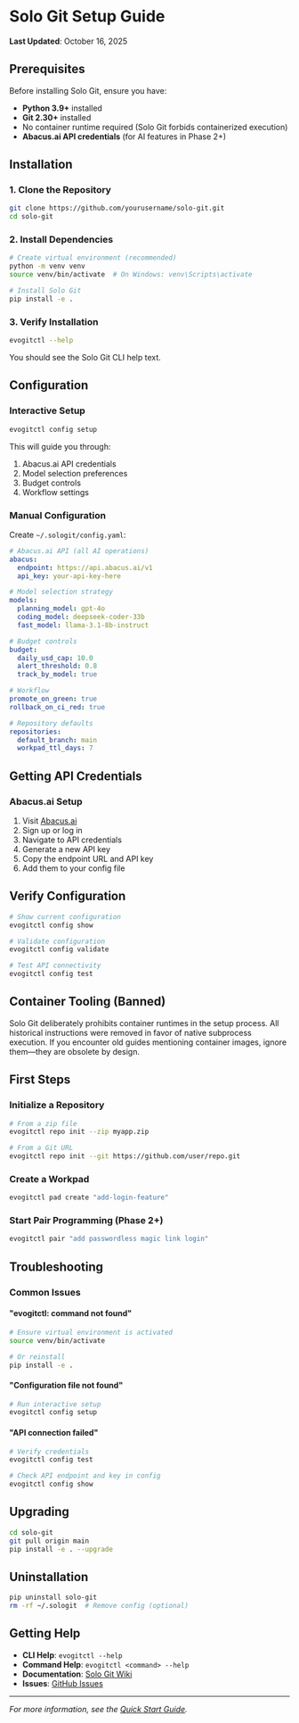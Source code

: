
# Solo Git Setup Guide

**Last Updated**: October 16, 2025

## Prerequisites

Before installing Solo Git, ensure you have:

- **Python 3.9+** installed
- **Git 2.30+** installed
- No container runtime required (Solo Git forbids containerized execution)
- **Abacus.ai API credentials** (for AI features in Phase 2+)

## Installation

### 1. Clone the Repository

```bash
git clone https://github.com/yourusername/solo-git.git
cd solo-git
```

### 2. Install Dependencies

```bash
# Create virtual environment (recommended)
python -m venv venv
source venv/bin/activate  # On Windows: venv\Scripts\activate

# Install Solo Git
pip install -e .
```

### 3. Verify Installation

```bash
evogitctl --help
```

You should see the Solo Git CLI help text.

## Configuration

### Interactive Setup

```bash
evogitctl config setup
```

This will guide you through:
1. Abacus.ai API credentials
2. Model selection preferences
3. Budget controls
4. Workflow settings

### Manual Configuration

Create `~/.sologit/config.yaml`:

```yaml
# Abacus.ai API (all AI operations)
abacus:
  endpoint: https://api.abacus.ai/v1
  api_key: your-api-key-here

# Model selection strategy
models:
  planning_model: gpt-4o
  coding_model: deepseek-coder-33b
  fast_model: llama-3.1-8b-instruct

# Budget controls
budget:
  daily_usd_cap: 10.0
  alert_threshold: 0.8
  track_by_model: true

# Workflow
promote_on_green: true
rollback_on_ci_red: true

# Repository defaults
repositories:
  default_branch: main
  workpad_ttl_days: 7
```

## Getting API Credentials

### Abacus.ai Setup

1. Visit [Abacus.ai](https://abacus.ai)
2. Sign up or log in
3. Navigate to API credentials
4. Generate a new API key
5. Copy the endpoint URL and API key
6. Add them to your config file

## Verify Configuration

```bash
# Show current configuration
evogitctl config show

# Validate configuration
evogitctl config validate

# Test API connectivity
evogitctl config test
```

## Container Tooling (Banned)

Solo Git deliberately prohibits container runtimes in the setup process. All historical
instructions were removed in favor of native subprocess execution. If you encounter old
guides mentioning container images, ignore them—they are obsolete by design.

## First Steps

### Initialize a Repository

```bash
# From a zip file
evogitctl repo init --zip myapp.zip

# From a Git URL
evogitctl repo init --git https://github.com/user/repo.git
```

### Create a Workpad

```bash
evogitctl pad create "add-login-feature"
```

### Start Pair Programming (Phase 2+)

```bash
evogitctl pair "add passwordless magic link login"
```

## Troubleshooting

### Common Issues

#### "evogitctl: command not found"

```bash
# Ensure virtual environment is activated
source venv/bin/activate

# Or reinstall
pip install -e .
```

#### "Configuration file not found"

```bash
# Run interactive setup
evogitctl config setup
```

#### "API connection failed"

```bash
# Verify credentials
evogitctl config test

# Check API endpoint and key in config
evogitctl config show
```

## Upgrading

```bash
cd solo-git
git pull origin main
pip install -e . --upgrade
```

## Uninstallation

```bash
pip uninstall solo-git
rm -rf ~/.sologit  # Remove config (optional)
```

## Getting Help

- **CLI Help**: `evogitctl --help`
- **Command Help**: `evogitctl <command> --help`
- **Documentation**: [Solo Git Wiki](../Home.md)
- **Issues**: [GitHub Issues](https://github.com/yourusername/solo-git/issues)

---

*For more information, see the [Quick Start Guide](./quick-start.md).*
